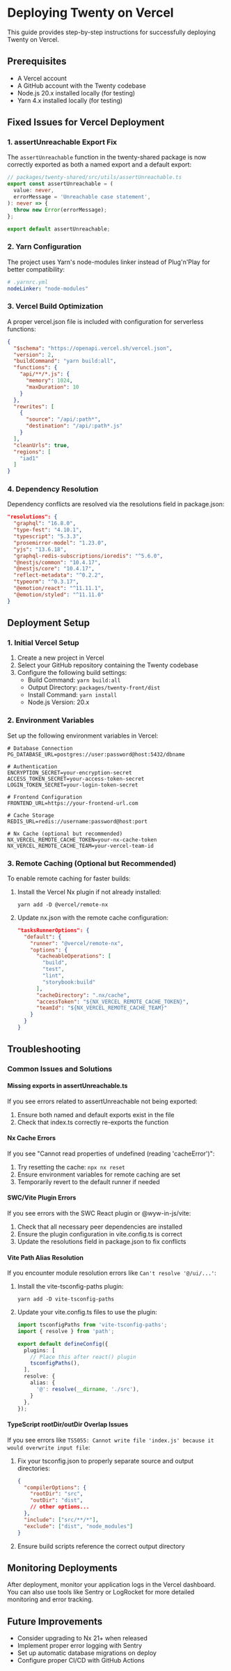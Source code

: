# Deploying Twenty on Vercel

This guide provides step-by-step instructions for successfully deploying Twenty on Vercel.

## Prerequisites

- A Vercel account
- A GitHub account with the Twenty codebase
- Node.js 20.x installed locally (for testing)
- Yarn 4.x installed locally (for testing)

## Fixed Issues for Vercel Deployment

### 1. assertUnreachable Export Fix

The `assertUnreachable` function in the twenty-shared package is now correctly exported as both a named export and a default export:

```typescript
// packages/twenty-shared/src/utils/assertUnreachable.ts
export const assertUnreachable = (
  value: never,
  errorMessage = 'Unreachable case statement',
): never => {
  throw new Error(errorMessage);
};

export default assertUnreachable;
```

### 2. Yarn Configuration

The project uses Yarn's node-modules linker instead of Plug'n'Play for better compatibility:

```yaml
# .yarnrc.yml
nodeLinker: "node-modules"
```

### 3. Vercel Build Optimization

A proper vercel.json file is included with configuration for serverless functions:

```json
{
  "$schema": "https://openapi.vercel.sh/vercel.json",
  "version": 2,
  "buildCommand": "yarn build:all",
  "functions": {
    "api/**/*.js": {
      "memory": 1024,
      "maxDuration": 10
    }
  },
  "rewrites": [
    {
      "source": "/api/:path*",
      "destination": "/api/:path*.js"
    }
  ],
  "cleanUrls": true,
  "regions": [
    "iad1"
  ]
}
```

### 4. Dependency Resolution

Dependency conflicts are resolved via the resolutions field in package.json:

```json
"resolutions": {
  "graphql": "16.8.0",
  "type-fest": "4.10.1",
  "typescript": "5.3.3",
  "prosemirror-model": "1.23.0",
  "yjs": "13.6.18",
  "graphql-redis-subscriptions/ioredis": "^5.6.0",
  "@nestjs/common": "10.4.17",
  "@nestjs/core": "10.4.17",
  "reflect-metadata": "^0.2.2",
  "typeorm": "^0.3.17",
  "@emotion/react": "^11.11.1",
  "@emotion/styled": "^11.11.0"
}
```

## Deployment Setup

### 1. Initial Vercel Setup

1. Create a new project in Vercel
2. Select your GitHub repository containing the Twenty codebase
3. Configure the following build settings:
   - Build Command: `yarn build:all`
   - Output Directory: `packages/twenty-front/dist`
   - Install Command: `yarn install`
   - Node.js Version: 20.x

### 2. Environment Variables

Set up the following environment variables in Vercel:

```
# Database Connection
PG_DATABASE_URL=postgres://user:password@host:5432/dbname

# Authentication
ENCRYPTION_SECRET=your-encryption-secret
ACCESS_TOKEN_SECRET=your-access-token-secret
LOGIN_TOKEN_SECRET=your-login-token-secret

# Frontend Configuration
FRONTEND_URL=https://your-frontend-url.com

# Cache Storage
REDIS_URL=redis://username:password@host:port

# Nx Cache (optional but recommended)
NX_VERCEL_REMOTE_CACHE_TOKEN=your-nx-cache-token
NX_VERCEL_REMOTE_CACHE_TEAM=your-vercel-team-id
```

### 3. Remote Caching (Optional but Recommended)

To enable remote caching for faster builds:

1. Install the Vercel Nx plugin if not already installed:
   ```
   yarn add -D @vercel/remote-nx
   ```

2. Update nx.json with the remote cache configuration:
   ```json
   "tasksRunnerOptions": {
     "default": {
       "runner": "@vercel/remote-nx",
       "options": {
         "cacheableOperations": [
           "build",
           "test",
           "lint",
           "storybook:build"
         ],
         "cacheDirectory": ".nx/cache",
         "accessToken": "${NX_VERCEL_REMOTE_CACHE_TOKEN}",
         "teamId": "${NX_VERCEL_REMOTE_CACHE_TEAM}"
       }
     }
   }
   ```

## Troubleshooting

### Common Issues and Solutions

#### Missing exports in assertUnreachable.ts

If you see errors related to assertUnreachable not being exported:
1. Ensure both named and default exports exist in the file
2. Check that index.ts correctly re-exports the function

#### Nx Cache Errors

If you see "Cannot read properties of undefined (reading 'cacheError')":
1. Try resetting the cache: `npx nx reset`
2. Ensure environment variables for remote caching are set
3. Temporarily revert to the default runner if needed

#### SWC/Vite Plugin Errors

If you see errors with the SWC React plugin or @wyw-in-js/vite:
1. Check that all necessary peer dependencies are installed
2. Ensure the plugin configuration in vite.config.ts is correct
3. Update the resolutions field in package.json to fix conflicts

#### Vite Path Alias Resolution

If you encounter module resolution errors like `Can't resolve '@/ui/...'`:

1. Install the vite-tsconfig-paths plugin:
   ```
   yarn add -D vite-tsconfig-paths
   ```

2. Update your vite.config.ts files to use the plugin:
   ```typescript
   import tsconfigPaths from 'vite-tsconfig-paths';
   import { resolve } from 'path';
   
   export default defineConfig({
     plugins: [
       // Place this after react() plugin
       tsconfigPaths(),
     ],
     resolve: {
       alias: {
         '@': resolve(__dirname, './src'),
       }
     },
   });
   ```

#### TypeScript rootDir/outDir Overlap Issues

If you see errors like `TS5055: Cannot write file 'index.js' because it would overwrite input file`:

1. Fix your tsconfig.json to properly separate source and output directories:
   ```json
   {
     "compilerOptions": {
       "rootDir": "src",
       "outDir": "dist",
       // other options...
     },
     "include": ["src/**/*"],
     "exclude": ["dist", "node_modules"]
   }
   ```

2. Ensure build scripts reference the correct output directory

## Monitoring Deployments

After deployment, monitor your application logs in the Vercel dashboard. You can also use tools like Sentry or LogRocket for more detailed monitoring and error tracking.

## Future Improvements

- Consider upgrading to Nx 21+ when released
- Implement proper error logging with Sentry
- Set up automatic database migrations on deploy
- Configure proper CI/CD with GitHub Actions